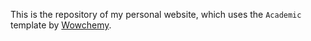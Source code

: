 This is the repository of my personal website, which uses the `Academic` template by [Wowchemy](wowchemy.com).
